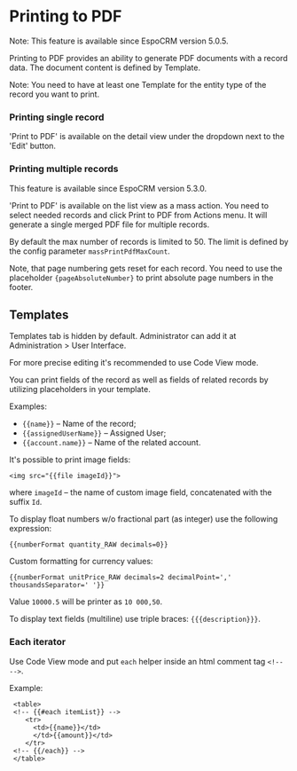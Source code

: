 # Printing to PDF

Note: This feature is available since EspoCRM version 5.0.5.

Printing to PDF provides an ability to generate PDF documents with a record data. The document content is defined by Template.

Note: You need to have at least one Template for the entity type of the record you want to print.

### Printing single record

'Print to PDF' is available on the detail view under the dropdown next to the 'Edit' button.

### Printing multiple records

This feature is available since EspoCRM version 5.3.0.

'Print to PDF' is available on the list view as a mass action. You need to select needed records and click Print to PDF from Actions menu. It will generate a single merged PDF file for multiple records.

By default the max number of records is limited to 50. The limit is defined by the config parameter `massPrintPdfMaxCount`.

Note, that page numbering gets reset for each record. You need to use the placeholder `{pageAbsoluteNumber}` to print absolute page numbers in the footer.

## Templates

Templates tab is hidden by default. Administrator can add it at Administration > User Interface.

For more precise editing it's recommended to use Code View mode.

You can print fields of the record as well as fields of related records by utilizing placeholders in your template.

Examples: 

* `{{name}}` – Name of the record;
* `{{assignedUserName}}` – Assigned User;
* `{{account.name}}` – Name of the related account.

It's possible to print image fields:
```
<img src="{{file imageId}}">
```

where `imageId` – the name of custom image field, concatenated with the suffix `Id`.

To display float numbers w/o fractional part (as integer) use the following expression:
```
{{numberFormat quantity_RAW decimals=0}}
```

Custom formatting for currency values:
```
{{numberFormat unitPrice_RAW decimals=2 decimalPoint=',' thousandsSeparator=' '}}
```

Value `10000.5` will be printer as `10 000,50`.

To display text fields (multiline) use triple braces: ```{{{description}}}```.

### Each iterator

Use Code View mode and put `each` helper inside an html comment tag `<!--  -->`.

Example:
```
 <table>
 <!-- {{#each itemList}} -->
    <tr>
      <td>{{name}}</td>
      </td>{{amount}}</td>
    </tr>
 <!-- {{/each}} --> 
 </table>
```
